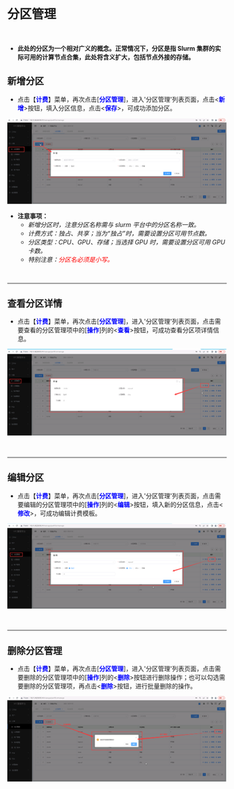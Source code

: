 分区管理
======================
&emsp;

+ **此处的分区为一个相对广义的概念。正常情况下，分区是指 Slurm 集群的实际可用的计算节点合集，此处将含义扩大，包括节点外接的存储。**

## 新增分区 ##
* 点击【**<font color=blue>计费</font>**】菜单，再次点击[**<font color=blue>分区管理</font>**]，进入'分区管理'列表页面，点击<**<font color=blue>新增</font>**>按钮，填入分区信息，点击<**<font color=blue>保存</font>**>，可成功添加分区。


![新增分区](../_static/img/charging/partition/addPartition.png)


+ **注意事项：** 
    + *新增分区时，注意分区名称需与 slurm 平台中的分区名称一致。*
    + *计费方式：独占、共享；当为“独占”时，需要设置分区可用节点数。*
    + *分区类型：CPU、GPU、存储；当选择 GPU 时，需要设置分区可用 GPU 卡数。*
    + *特别注意：<font color=red>分区名必须是小写。</font>*

&emsp;

----------------------------------------------------------------------------------------------------------------------------------
## 查看分区详情 ##

* 点击【**<font color=blue>计费</font>**】菜单，再次点击[**<font color=blue>分区管理</font>**]，进入'分区管理'列表页面，点击需要查看的分区管理项中的[**<font color=blue>操作</font>**]列的<**<font color=blue>查看</font>**>按钮，可成功查看分区项详情信息。

![查看分区详情](../_static/img/charging/partition/partitionDetail.png)


&emsp;

----------------------------------------------------------------------------------------------------------------------------------

## 编辑分区 ##

* 点击【**<font color=blue>计费</font>**】菜单，再次点击[**<font color=blue>分区管理</font>**]，进入'分区管理'列表页面，点击需要编辑的分区管理项中的[**<font color=blue>操作</font>**]列的<**<font color=blue>编辑</font>**>按钮，填入新的分区信息，点击<**<font color=blue>修改</font>**>，可成功编辑计费模板。


![编辑分区](../_static/img/charging/partition/editPartition.png)


&emsp;

----------------------------------------------------------------------------------------------------------------------------------

## 删除分区管理 ##

* 点击【**<font color=blue>计费</font>**】菜单，再次点击[**<font color=blue>分区管理</font>**]，进入'分区管理'列表页面，点击需要删除的分区管理项中的[**<font color=blue>操作</font>**]列的<**<font color=blue>删除</font>**>按钮进行删除操作；也可以勾选需要删除的分区管理项，再点击<**<font color=blue>删除</font>**>按钮，进行批量删除的操作。


![删除分区](../_static/img/charging/partition/deletePartition.png)


&emsp;
